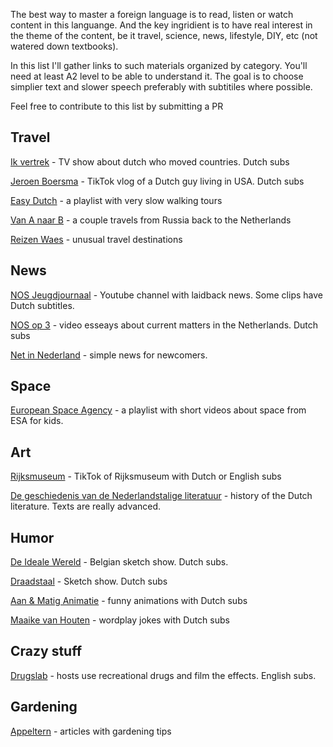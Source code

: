 The best way to master a foreign language is to read, listen or watch content in this languange. And the key ingridient is to have real interest in the theme of the content, be it travel, science, news, lifestyle, DIY, etc (not watered down textbooks).

In this list I'll gather links to such materials organized by category. You'll need at least A2 level to be able to understand it. The goal is to choose simplier text and slower speech preferably with subtitiles where possible.

Feel free to contribute to this list by submitting a PR

## Travel

[Ik vertrek](https://www.npostart.nl/ik-vertrek/AT_2032968) - TV show about dutch who moved countries. Dutch subs

[Jeroen Boersma](https://vm.tiktok.com/ZM8CLAPtj) - TikTok vlog of a Dutch guy living in USA. Dutch subs

[Easy Dutch](https://www.youtube.com/playlist?list=PLA5UIoabheFOF-wn5yKE8ZI8rmMQCTbMD) - a playlist with very slow walking tours 

[Van A naar B](https://www.npostart.nl/van-a-naar-b/KN_1683618) - a couple travels from Russia back to the Netherlands

[Reizen Waes](https://www.npostart.nl/reizen-waes/VPWON_1261123) - unusual travel destinations

## News

[NOS Jeugdjournaal](https://www.youtube.com/c/jeugdjournaal) - Youtube channel with laidback news. Some clips have Dutch subtitles.

[NOS op 3](https://www.youtube.com/channel/UCf63l7Wp_wX7T-5ChM_Km9Q) - video esseays about current matters in the Netherlands. Dutch subs

[Net in Nederland](https://npokennis.nl/program/13/net-in-nederland) - simple news for newcomers.


## Space

[European Space Agency](https://www.youtube.com/watch?v=ijETgqZZ3YQ&list=PLbyvawxScNbs-7xR5B6QgJeEK89RtGdoK) - a playlist with short videos about space from ESA for kids. 


## Art

[Rijksmuseum](https://www.tiktok.com/@rijksmuseum) - TikTok of Rijksmuseum with Dutch or English subs

[De geschiedenis van de Nederlandstalige literatuur](https://www.literatuurgeschiedenis.org/) - history of the Dutch literature. Texts are really advanced.

## Humor 

[De Ideale Wereld](https://www.youtube.com/user/DeIdealeWereld) - Belgian sketch show. Dutch subs.

[Draadstaal](https://www.npostart.nl/draadstaal/AT_2033696) - Sketch show. Dutch subs

[Aan & Matig Animatie](https://www.youtube.com/channel/UCdyb5XxNlm6bX94U4hyusgQ) - funny animations with Dutch subs

[Maaike van Houten](https://www.tiktok.com/@maaikevhouten) - wordplay jokes with Dutch subs 


## Crazy stuff

[Drugslab](https://www.youtube.com/channel/UCvRQKXtIGcK1yEnQ4Te8hWQ) - hosts use recreational drugs and film the effects. English subs.

## Gardening

[Appeltern](https://appeltern.nl/nl/tuinadvies/) - articles with gardening tips
